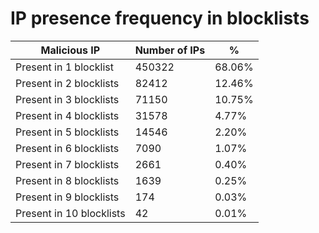 # IP presence frequency in blocklists
| Malicious IP | Number of IPs | % |
|----|----|----|
| Present in 1 blocklist | 450322 | 68.06% |
| Present in 2 blocklists | 82412 | 12.46% |
| Present in 3 blocklists | 71150 | 10.75% |
| Present in 4 blocklists | 31578 | 4.77% |
| Present in 5 blocklists | 14546 | 2.20% |
| Present in 6 blocklists | 7090 | 1.07% |
| Present in 7 blocklists | 2661 | 0.40% |
| Present in 8 blocklists | 1639 | 0.25% |
| Present in 9 blocklists | 174 | 0.03% |
| Present in 10 blocklists | 42 | 0.01% |

